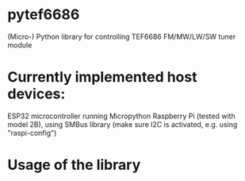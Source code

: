 # pytef6686
(Micro-) Python library for controlling TEF6686 FM/MW/LW/SW tuner module

# Currently implemented host devices:
ESP32 microcontroller running Micropython
Raspberry Pi (tested with model 2B), using SMBus library (make sure I2C is activated, e.g. using "raspi-config")

# Usage of the library
